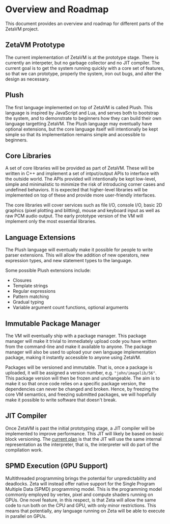 # Overview and Roadmap

This document provides an overview and roadmap for different parts of the ZetaVM project.

## ZetaVM Prototype

The current implementation of ZetaVM is at the prototype stage. There is currently an interpeter, but no garbage collector and no JIT compiler. The current goal is to get the system running quickly with a core set of features, so that we can  prototype, properly the system, iron out bugs, and alter the design as necessary.

## Plush

The first language implemented on top of ZetaVM is called Plush. This language is inspired by JavaScript and Lua, and serves both to bootstrap the system, and to demonstrate to beginners how they can build their own language targetting ZetaVM. The Plush language may eventually have optional extensions, but the core language itself will intentionally be kept simple so that its implementation remains simple and accessible to beginners.

## Core Libraries

A set of core libraries will be provided as part of ZetaVM. These will be written in C++ and implement a set of intput/output APIs to interface with the outside world. The APIs provided will intentionally be kept low-level, simple and minimalistic to minimize the risk of introducing corner cases and undefined behaviors. It is expected that higher-level libraries will be implemented on top of these and provide more user-friendly interfaces.

The core libraries will cover services such as file I/O, console I/O, basic 2D graphics (pixel plotting and blitting), mouse and keyboard input as well as raw PCM audio output. The early prototype version of the VM will implement only the most essential libraries.

## Language Extensions

The Plush language will eventually make it possible for people to write parser extensions. This will allow the addition of new operators, new expression types, and new statement types to the language.

Some possible Plush extensions include:
- Closures
- Template strings
- Regular expressions
- Pattern matching
- Gradual typing
- Variable argument count functions, optional arguments

## Immutable Package Manager

The VM will eventually ship with a package manager. This package manager will make it trivial to immediately upload code you have written from the command-line and make it available to anyone. The package manager will also be used to upload your own language implementation package, making it instantly accessible to anyone using ZetaVM.

Packages will be versioned and immutable. That is, once a package is uploaded, it will be assigned a version number, e.g. `"john/imagelib/56"`. This package version will then be frozen and unchangeable. The aim is to make it so that once code relies on a specific package version, the dependencies can never be changed and broken. Hence, by freezing the core VM semantics, and freezing submitted packages, we will hopefully make it possible to write software that doesn't break.

## JIT Compiler

Once ZetaVM is past the initial prototyping stage, a JIT compiler will be implemented to improve performance. This JIT will likely be based on basic block versioning. The [current plan](https://pointersgonewild.com/2017/06/11/zetas-jitterpreter/) is that the JIT will use the same internal representation as the interpreter, that is, the interpreter will do part of the compilation work.

## SPMD Execution (GPU Support)

Multithreaded programming brings the potential for unpredictability and deadlocks. Zeta will instead offer native support for the Single Program Multiple Data (SPMD) programming model. This is the programming model commonly employed by vertex, pixel and compute shaders running on GPUs. One novel feature, in this respect, is that Zeta will allow the same code to run both on the CPU and GPU, with only minor restrictions. This means that potentially, any language running on Zeta will be able to execute in parallel on GPUs.
